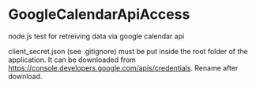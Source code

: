 # GoogleCalendarApiAccess
node.js test for retreiving data via google calendar api

client_secret.json (see .gitignore) must be put inside the root folder of the application. It can be downloaded from https://console.developers.google.com/apis/credentials. Rename after download.
